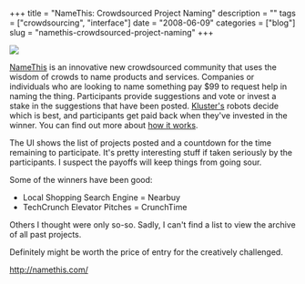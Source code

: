 +++
title = "NameThis: Crowdsourced Project Naming"
description = ""
tags = ["crowdsourcing", "interface"]
date = "2008-06-09"
categories = ["blog"]
slug = "namethis-crowdsourced-project-naming"
+++



  <div class="notebook-screenshot"><a href="http://namethis.com/"><img src="/media/bluga/wt484d6ccbd1bbe.jpg"/></a></div><p><a href="http://namethis.com/">NameThis</a> is an innovative new crowdsourced community that uses the wisdom of crowds to name products and services. Companies or individuals who are looking to name something pay $99 to request help in naming the thing. Participants provide suggestions and vote or invest a stake in the suggestions that have been posted. <a href="http://kluster.com/">Kluster's</a> robots decide which is best, and participants get paid back when they've invested in the winner. You can find out more about <a href="http://namethis.com/name_this/projects/new">how it works</a>.</p>
<p>The UI shows the list of projects posted and a countdown for the time remaining to participate. It's pretty interesting stuff if taken seriously by the participants. I suspect the payoffs will keep things from going sour. </p>
<p>Some of the winners have been good:</p>
<ul>
<li>Local Shopping Search Engine = Nearbuy</li>
<li>TechCrunch Elevator Pitches = CrunchTime</li>
</ul>
<p>Others I thought were only so-so. Sadly, I can't find a list to view the archive of all past projects.</p>
<p>Definitely might be worth the price of entry for the creatively challenged.</p>
    
  <a href="http://namethis.com/">http://namethis.com/</a>
